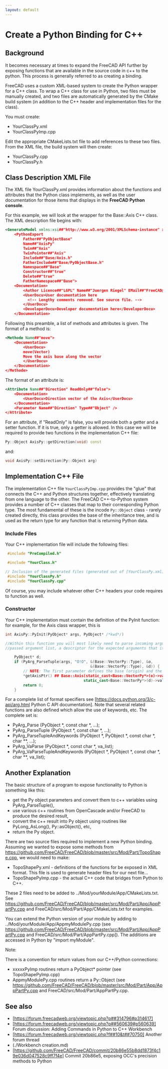 ```yaml
---
layout: default
---
```


# Create a Python Binding for C++

## Background

It becomes necessary at times to expand the FreeCAD API further by exposing functions that are available in the source code in c++ to the python. This process is generally referred to as creating a binding.

FreeCAD uses a custom XML-based system to create the Python wrapper for a C++ class. To wrap a C++ class for use in Python, two files must be manually created, and two files are automatically generated by the CMake build system (in addition to the C++ header and implementation files for the class).

You must create:
* YourClassPy.xml
* YourClassPyImp.cpp

Edit the appropriate CMakeLists.txt file to add references to these two files. From the XML file, the build system will then create:
* YourClassPy.cpp
* YourClassPy.h

## Class Description XML File

The XML file YourClassPy.xml provides information about the functions and attributes that the Python class implements, as well as the user documentation for those items that displays in the **FreeCAD Python console**.

For this example, we will look at the wrapper for the Base::Axis C++ class. The XML description file begins with:

```xml
<GenerateModel xmlns:xsi##"http://www.w3.org/2001/XMLSchema-instance" xsi:noNamespaceSchemaLocation##"generateMetaModel_Module.xsd">
    <PythonExport
        Father##"PyObjectBase"
        Name##"AxisPy"
        Twin##"Axis"
        TwinPointer##"Axis"
        Include##"Base/Axis.h"
        FatherInclude##"Base/PyObjectBase.h"
        Namespace##"Base"
        Constructor##"true"
        Delete##"true"
        FatherNamespace##"Base">
    <Documentation>
        <Author Licence##"LGPL" Name##"Juergen Riegel" EMail##"FreeCAD@juergen-riegel.net" />
        <UserDocu>User documentation here
          <!-- Lengthy comments removed. See source file. -->
        </UserDocu>
        <DeveloperDocu>Developer documentation here</DeveloperDocu>
    </Documentation>
```

Following this preamble, a list of methods and attributes is given. The format of a method is:

```xml
<Methode Name##"move">
    <Documentation>
        <UserDocu>
        move(Vector)
        Move the axis base along the vector
        </UserDocu>
    </Documentation>
</Methode>
```

The format of an attribute is:

```xml
<Attribute Name##"Direction" ReadOnly##"false">
    <Documentation>
        <UserDocu>Direction vector of the Axis</UserDocu>
    </Documentation>
    <Parameter Name##"Direction" Type##"Object" />
</Attribute>
```

For an attribute, if "ReadOnly" is false, you will provide both a getter and a setter function. If it is true, only a getter is allowed. In this case we will be required to provide two functions in the implementation C++ file:

```cpp
Py::Object AxisPy::getDirection(void) const
````

and:

```cpp
void AxisPy::setDirection(Py::Object arg)
```

## Implementation C++ File

The implementation C++ file `YourClassPyImp.cpp` provides the "glue" that connects the C++ and Python structures together, effectively translating from one language to the other. The FreeCAD C++-to-Python system provides a number of C++ classes that map to their corresponding Python type. The most fundamental of these is the incode `Py::Object` class - rarely created directly, this class provides the base of the inheritance tree, and is used as the return type for any function that is returning Python data.

### Include Files

Your C++ implementation file will include the following files:

```cpp
 #include "PreCompiled.h"

 #include "YourClass.h"

// Inclusion of the generated files (generated out of [YourClassPy.xml)
 #include "YourClassPy.h"
 #include "YourClassPy.cpp"
```

Of course, you may include whatever other C++ headers your code requires to function as well.

### Constructor

Your C++ implementation must contain the definition of the PyInit function: for example, for the Axis class wrapper, this is

```cpp
int AxisPy::PyInit(PyObject* args, PyObject* /*kwd*/)

//Within this function you will most likely need to parse incoming arguments to the constructor: the most important function for this purpose is the Python-provided incode|PyArg_ParseTuple. It takes in the
//passed argument list, a descriptor for the expected arguments that it should parse, and type information and storage locations for the parsed results. For example:

    PyObject* d;
    if (PyArg_ParseTuple(args, "O!O", &(Base::VectorPy::Type), &o,
                                      &(Base::VectorPy::Type), &d)) {
        // NOTE: The first parameter defines the base (origin) and the second the direction.
        *getAxisPtr() ## Base::Axis(static_cast<Base::VectorPy*>(o)->value(),
                                   static_cast<Base::VectorPy*>(d)->value());
        return 0;
    }
```

For a complete list of format specifiers see [https://docs.python.org/3/c-api/arg.html Python C API documentation]. Note that several related functions are also defined which allow the use of keywords, etc. The complete set is:

* PyArg_Parse (PyObject *, const char *, ...);
* PyArg_ParseTuple (PyObject *, const char *, ...);
* PyArg_ParseTupleAndKeywords (PyObject *, PyObject *, const char *, char **, ...);
* PyArg_VaParse (PyObject *, const char *, va_list);
* PyArg_VaParseTupleAndKeywords (PyObject *, PyObject *, const char *, char **, va_list);

## Another Explanation

The basic structure of a program to expose functionality to Python is something like this:

* get the Py object parameters and convert them to c++ variables using PyArg_ParseTuple(),
* use various c++ routines from OpenCascade and/or FreeCAD to produce the desired result,
* convert the c++ result into Py object using routines like PyLong_AsLong(), Py::asObject(), etc,
* return the Py object.

There are two source files required to implement a new Python binding.  Assuming we wanted to expose some methods from https://github.com/FreeCAD/FreeCAD/blob/master/src/Mod/Part/TopoShape.cpp, we would need to make:
* TopoShapePy.xml - definitions of the functions for be exposed in XML format.  This file is used to generate header files for our next file...
* TopoShapePyImp.cpp - the actual C++ code that bridges from Python to C++.

These 2 files need to be added to ../Mod/yourModule/App/CMakeLists.txt.  See https://github.com/FreeCAD/FreeCAD/blob/master/src/Mod/Part/App/AppPartPy.cpp and FreeCAD/src/Mod/Part/App/CMakeLists.txt for examples.

You can extend the Python version of your module by adding to ../Mod/yourModule/App/AppmyModulePy.cpp (see https://github.com/FreeCAD/FreeCAD/blob/master/src/Mod/Part/App/AppPartPy.cpp and FreeCAD/src/Mod/Part/AppPartPy.cpp]). The additions are accessed in Python by "import myModule".

Note:

There is a convention for return values from our C++/Python connections:
* xxxxxPyImp routines return a PyObject* pointer (see TopoShapePyImp.cpp)
* AppmyModulePy.cpp routines return a Py::Object (see https://github.com/FreeCAD/FreeCAD/blob/master/src/Mod/Part/App/AppPartPy.cpp and FreeCAD/src/Mod/Part/AppPartPy.cpp.

## See also

* [https://forum.freecadweb.org/viewtopic.php?p##314796#p314617]
* [https://forum.freecadweb.org/viewtopic.php?p##560639#p560639] Forum discussion: Adding Commands in Python to C++ Workbench
* [https://forum.freecadweb.org/viewtopic.php?f##10&t##70750] Another forum thread
* (./Workbench creation.md)
* [https://github.com/FreeCAD/FreeCAD/commit/20b86e55b8dd1873f4c19e036d047528c9ff7f4e] Commit 20b86e5, exposing OCC's precision methods to Python
